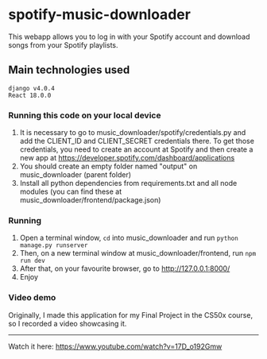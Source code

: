# spotify-music-downloader
This webapp allows you to log in with your Spotify account and download songs from your Spotify playlists.

## Main technologies used
    django v4.0.4
    React 18.0.0

### Running this code on your local device
 1. It is necessary to go to music_downloader/spotify/credentials.py and add the CLIENT_ID and CLIENT_SECRET credentials there. To get those credentials, you need to create an account at Spotify and then create a new app at https://developer.spotify.com/dashboard/applications
 2. You should create an empty folder named "output" on music_downloader (parent folder)
 3. Install all python dependencies from requirements.txt and all node modules (you can find these at music_downloader/frontend/package.json)

### Running 
  1. Open a terminal window, `cd` into music_downloader and run `python manage.py runserver`
  2. Then, on a new terminal window at music_downloader/frontend, run `npm run dev`
  3. After that, on your favourite browser, go to http://127.0.0.1:8000/
  4. Enjoy
  
### Video demo
Originally, I made this application for my Final Project in the CS50x course, so I recorded a video showcasing it.<hr>
Watch it here: https://www.youtube.com/watch?v=17D_o192Gmw
